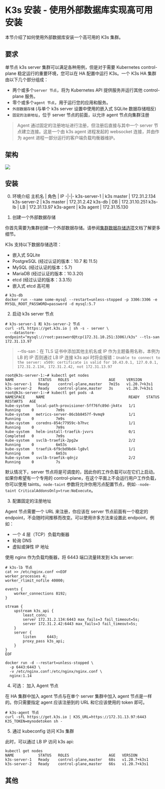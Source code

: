 # K3s 安装 - 使用外部数据库实现高可用安装

本节介绍了如何使用外部数据库安装一个高可用的 K3s 集群。

## 要求

单节点 k3s server 集群可以满足各种用例，但是对于需要 Kubernetes control-plane 稳定运行的重要环境，您可以在 HA 配置中运行 K3s。一个 K3s HA 集群由以下几个部分组成：

- 两个或多个`server 节点`，将为 Kubernetes API 提供服务并运行其他 control-plane 服务。
- 零个或多个`agent 节点`，用于运行您的应用和服务。
- `外部数据存储` (与单个 k3s server 设置中使用的嵌入式 SQLite 数据存储相反)
- `固定的注册地址`，位于 server 节点的前面，以允许 agent 节点向集群注册

> Agent 通过固定的注册地址进行注册，但注册后直接与其中一个 server 节点建立连接。这是一个由 k3s agent 进程发起的 websocket 连接，并由作为 agent 进程一部分运行的客户端负载均衡器维护。

## 架构

![](http://docs.rancher.cn/assets/images/k3s-architecture-ha-server-46bf4c38e210246bda5920127bbecd53.png)

## 安装

0. 环境介绍
   主机名 | 角色 | IP
   -|-|-
   k3s-server-1 | k3s master | 172.31.2.134
   k3s-server-2 | k3s master | 172.31.2.42
   k3s-db | DB | 172.31.10.251
   k3s-lb | LB | 172.31.13.97
   k3s-agent | k3s agent | 172.31.15.130

1. 创建一个外部数据存储

你首先需要为集群创建一个外部数据存储。请参阅[集群数据存储选项](http://docs.rancher.cn/docs/k3s/installation/datastore/_index)文档了解更多细节。

K3s 支持以下数据存储选项：

- 嵌入式 SQLite
- PostgreSQL (经过认证的版本：10.7 和 11.5)
- MySQL (经过认证的版本：5.7)
- MariaDB (经过认证的版本：10.3.20)
- etcd (经过认证的版本：3.3.15)
- 嵌入式 etcd 高可用

```
# k3s-db
docker run --name some-mysql --restart=unless-stopped -p 3306:3306 -e MYSQL_ROOT_PASSWORD=password -d mysql:5.7
```

2. 启动 k3s server 节点

```
# k3s-server-1 和 k3s-server-2 节点
curl -sfL https://get.k3s.io | sh -s - server \
  --datastore-endpoint="mysql://root:password@tcp(172.31.10.251:3306)/k3s" --tls-san 172.31.13.97
```

> --tls-san：在 TLS 证书中添加其他主机名或 IP 作为主题备用名称，本例为 LB 的 IP
> 否则通过 LB IP 连接 k3s api 时将会报错：`Unable to connect to the server: x509: certificate is valid for 10.43.0.1, 127.0.0.1, 172.31.2.134, 172.31.2.42, not 172.31.13.97`

```
root@k3s-server-1:~# kubectl get nodes
NAME           STATUS   ROLES                  AGE     VERSION
k3s-server-1   Ready    control-plane,master   7m15s   v1.20.7+k3s1
k3s-server-2   Ready    control-plane,master   3s      v1.20.7+k3s1
root@k3s-server-1:~# kubectl get pods -A
NAMESPACE     NAME                                      READY   STATUS      RESTARTS   AGE
kube-system   local-path-provisioner-5ff76fc89d-jk4tx   1/1     Running     0          7m9s
kube-system   metrics-server-86cbb8457f-9vmq9           1/1     Running     0          7m9s
kube-system   coredns-854c77959c-b7hvc                  1/1     Running     0          7m9s
kube-system   helm-install-traefik-jvvrs                0/1     Completed   0          7m9s
kube-system   svclb-traefik-2pg2w                       2/2     Running     0          6m53s
kube-system   traefik-6f9cbd9bd4-lg8vl                  1/1     Running     0          6m53s
kube-system   svclb-traefik-qdnjz                       2/2     Running     0          7s
```

默认情况下，server 节点将是可调度的，因此你的工作负载可以在它们上启动。如果你希望有一个专用的 control-plane，在这个平面上不会运行用户工作负载，你可以使用 taints。`node-taint` 参数将允许你用污点配置节点，例如`--node-taint CriticalAddonsOnly=true:NoExecute`。

3. 配置固定的注册地址

Agent 节点需要一个 URL 来注册，你应该在 server 节点前面有一个稳定的 endpoint，不会随时间推移而改变。可以使用许多方法来设置此 endpoint，例如：

- 一个 4 层（TCP）负载均衡器
- 轮询 DNS
- 虚拟或弹性 IP 地址

使用 nginx 作为负载均衡器，将 6443 端口流量转发到 k3s server:

```
# k3s-lb 节点
cat >> /etc/nginx.conf <<EOF
worker_processes 4;
worker_rlimit_nofile 40000;

events {
    worker_connections 8192;
}

stream {
    upstream k3s_api {
        least_conn;
        server 172.31.2.134:6443 max_fails=3 fail_timeout=5s;
        server 172.31.2.42:6443 max_fails=3 fail_timeout=5s;
    }
    server {
        listen     6443;
        proxy_pass k3s_api;
    }
}
EOF
```

```
docker run -d --restart=unless-stopped \
  -p 6443:6443 \
  -v /etc/nginx.conf:/etc/nginx/nginx.conf \
  nginx:1.14
```

4. 可选： 加入 Agent 节点

在 HA 集群中加入 agent 节点与在单个 server 集群中加入 agent 节点是一样的。你只需要指定 agent 应该注册到的 URL 和它应该使用的 token 即可。

```
# k3s-agent 节点
curl -sfL https://get.k3s.io | K3S_URL=https://172.31.13.97:6443 K3S_TOKEN=mynodetoken sh -

```

5. 通过 kubeconfig 访问 K3s 集群

此时，可以通过 LB IP 访问 k3s api:

```
kubectl get nodes
NAME           STATUS   ROLES                  AGE   VERSION
k3s-server-1   Ready    control-plane,master   68s   v1.20.7+k3s1
k3s-server-2   Ready    control-plane,master   66s   v1.20.7+k3s1
```

## 其他
